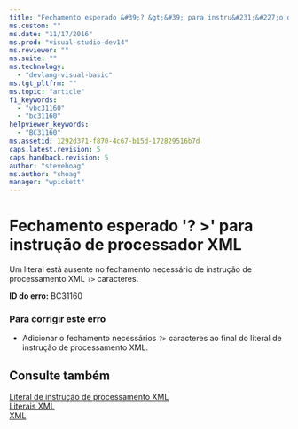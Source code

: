 ```yaml
---
title: "Fechamento esperado &#39;? &gt;&#39; para instru&#231;&#227;o de processador XML | Microsoft Docs"
ms.custom: ""
ms.date: "11/17/2016"
ms.prod: "visual-studio-dev14"
ms.reviewer: ""
ms.suite: ""
ms.technology: 
  - "devlang-visual-basic"
ms.tgt_pltfrm: ""
ms.topic: "article"
f1_keywords: 
  - "vbc31160"
  - "bc31160"
helpviewer_keywords: 
  - "BC31160"
ms.assetid: 1292d371-f870-4c67-b15d-172829516b7d
caps.latest.revision: 5
caps.handback.revision: 5
author: "stevehoag"
ms.author: "shoag"
manager: "wpickett"
---
```

# Fechamento esperado &#39;? &gt;&#39; para instru&#231;&#227;o de processador XML
Um literal está ausente no fechamento necessário de instrução de processamento XML `?>` caracteres.  
  
 **ID do erro:** BC31160  
  
### Para corrigir este erro  
  
-   Adicionar o fechamento necessários `?>` caracteres ao final do literal de instrução de processamento XML.  
  
## Consulte também  
 [Literal de instrução de processamento XML](../../visual-basic/language-reference/xml-literals/xml-processing-instruction-literal.md)   
 [Literais XML](../../visual-basic/language-reference/xml-literals/index.md)   
 [XML](../../visual-basic/programming-guide/language-features/xml/index.md)